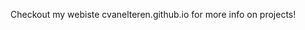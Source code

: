 Checkout my webiste cvanelteren.github.io for more info on projects!
<!--
- 👋 Hi, I’m @cvanelteren
- 👀 I’m interested in ...
- 🌱 I’m currently learning ...
- 💞️ I’m looking to collaborate on ...
- 📫 How to reach me ...
cvanelteren/cvanelteren is a ✨ special ✨ repository because its `README.md` (this file) appears on your GitHub profile.
You can click the Preview link to take a look at your changes.
--->
